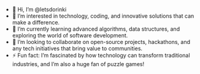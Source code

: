 - 👋 Hi, I’m @letsdorinki
- 👀 I’m interested in technology, coding, and innovative solutions that can make a difference.
- 🌱 I’m currently learning advanced algorithms, data structures, and exploring the world of software development.
- 💞️ I’m looking to collaborate on open-source projects, hackathons, and any tech initiatives that bring value to communities.
- ⚡  Fun fact: I’m fascinated by how technology can transform traditional industries, and I’m also a huge fan of puzzle games!

<!---
letsdorinki/letsdorinki is a ✨ special ✨ repository because its `README.md` (this file) appears on your GitHub profile.
You can click the Preview link to take a look at your changes.
--->
